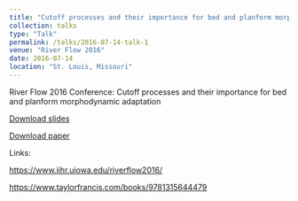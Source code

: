 ```yaml
---
title: "Cutoff processes and their importance for bed and planform morphodynamic adaptation"
collection: talks
type: "Talk"
permalink: /talks/2016-07-14-talk-1
venue: "River Flow 2016"
date: 2016-07-14
location: "St. Louis, Missouri"
---
```


River Flow 2016 Conference: Cutoff processes and their importance for bed and planform morphodynamic adaptation

[Download slides](https://zhilihydro.github.io/files/Slides_RiverFlow2016_ZL.pdf)

[Download paper](https://zhilihydro.github.io/files/Paper_RiverFlow2016_ZL.pdf)

Links: 

https://www.iihr.uiowa.edu/riverflow2016/  

https://www.taylorfrancis.com/books/9781315644479

